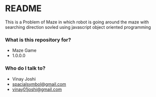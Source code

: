 # README #

This is a Problem of Maze in which robot is going around the maze with searching direction sovled using javascript object oriented programming

### What is this repository for? ###

* Maze Game
* 1.0.0.0


### Who do I talk to? ###

* Vinay Joshi
* spacialsymbol@gmail.com
* vinay01joshi@gmail.com